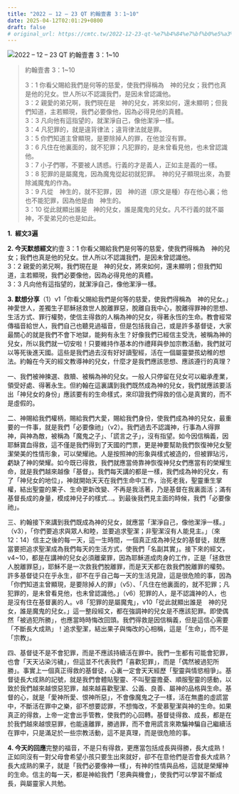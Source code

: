 ```yaml
---
title: "2022 – 12 – 23 QT 約翰壹書 3：1~10"
date: 2025-04-12T02:01:29+0800
draft: false
# original_url: https://cmtc.tw/2022-12-23-qt-%e7%b4%84%e7%bf%b0%e5%a3%b9%e6%9b%b8-3%ef%bc%9a110
---
```


![2022 – 12 – 23 QT 約翰壹書 3：1\~10](/images/qt.jpg  "2022 – 12 – 23 QT 約翰壹書 3：1\~10")

> 約翰壹書 3：1\~10
>
> 3：1 你看父賜給我們是何等的慈愛，使我們得稱為　神的兒女；我們也真是他的兒女。世人所以不認識我們，是因未曾認識他。  
> 3：2 親愛的弟兄啊，我們現在是　神的兒女，將來如何，還未顯明；但我們知道，主若顯現，我們必要像他，因為必得見他的真體。  
> 3：3 凡向他有這指望的，就潔淨自己，像他潔淨一樣。  
> 3：4 凡犯罪的，就是違背律法；違背律法就是罪。  
> 3：5 你們知道主曾顯現，是要除掉人的罪，在他並沒有罪。  
> 3：6 凡住在他裏面的，就不犯罪；凡犯罪的，是未曾看見他，也未曾認識他。  
> 3：7 小子們哪，不要被人誘惑。行義的才是義人，正如主是義的一樣。  
> 3：8 犯罪的是屬魔鬼，因為魔鬼從起初就犯罪。　神的兒子顯現出來，為要除滅魔鬼的作為。  
> 3：9 凡從　神生的，就不犯罪，因　神的道（原文是種）存在他心裏；他也不能犯罪，因為他是由　神生的。  
> 3：10 從此就顯出誰是　神的兒女，誰是魔鬼的兒女。凡不行義的就不屬　神，不愛弟兄的也是如此。

**1.  經文3遍**

**2. 今天默想經文**約壹 3：1 你看父賜給我們是何等的慈愛，使我們得稱為　神的兒女；我們也真是他的兒女。世人所以不認識我們，是因未曾認識他。  
3：2 親愛的弟兄啊，我們現在是　神的兒女，將來如何，還未顯明；但我們知道，主若顯現，我們必要像他，因為必得見他的真體。  
3：3 凡向他有這指望的，就潔淨自己，像他潔淨一樣。

**3. 默想分享**（1）v1「你看父賜給我們是何等的慈愛，使我們得稱為　神的兒女。」神愛世人，差獨生子耶穌拯救世人脫離罪惡，脫離自我中心，脫離得罪神的思想、生活方式、罪行權勢，使信主得救的人稱為神的兒女，得著永恆的生命。教會經常傳福音給世人，我們自己也聽見過福音，但是包括我自己，或是許多基督徒，大家最關心的就是我們不會下地獄，能夠有永生？好像我們已經信主受洗，被稱為神的兒女，所以我們就一切安啦！只要維持作基本的作禮拜與參加宗教活動，我們就可以等死後進天國。這些是我們過去沒有好好讀聖經，活在一個屬靈嬰孩幼稚的想法。約翰在今天的經文教導神的兒女，什麼才是我們應該思想、應該遵行的真理？

一、我們被神揀選、救贖、被稱為神的兒女。一般人只停留在兒女可以繼承產業，領受好處、得著永生。但約翰在這裏講到我們既然成為神的兒女，我們就應該要活出「神兒女的身份」應該要有的生命樣式，來印證我們得救的信心是真實的，而不是虛假的。

二、神賜給我們權柄，賜給我們大愛，賜給我們身份，使我們成為神的兒女，最重要的一件事，就是我們「必要像祂」（v2）。我們過去不認識神，行事為人得罪神，與神為敵，被稱為「魔鬼之子」、「謊言之子」，沒有指望。如今因信稱義，因耶穌寶血得救，這不僅是我們得到了天國的門票，更是神要幫助我們恢復神兒女聖潔榮美的性情形象，可以榮耀祂。人是按照神的形象與樣式被造的，但被罪玷污，虧缺了神的榮耀。如今既已得救，我們就應當倚靠神恢復神兒女們應當有的榮耀生命，就是我們越來越像「基督」。我們每天講的都是一樣，我們成為神的兒女，有了「神兒女的地位」，神就開始天天在我們生命中工作，治死老我，聖靈重生掌權，結出聖靈的果子、生命更新改變、不再是我活著，乃是基督在我裏面活；滿有基督長成的身量，模成神兒子的樣式…。到最後我們見主面的時候，我們「必要像祂」。

三、約翰接下來講到我們既成為神的兒女，就應當「潔淨自己，像他潔淨一樣。」（v3），「你們要追求與眾人和睦，並要追求聖潔；非聖潔沒有人能見主。」（來12：14）信主之後的每一天，這一生時間，一個真正成為神兒女的基督徒，就應當要把追求聖潔成為我們每天的生活方式，使我們「名副其實」。接下來的經文，v4\~10，都是在講神的兒女必須離棄罪，因為耶穌道成肉身的工作，正是「拯救世人脫離罪惡」，耶穌不是一次救我們脫離罪，而是天天都在救我們脫離罪的權勢。許多基督徒只在乎永生，卻不在乎自己每一天的生活見證，這是很危險的事，因為「你們知道主曾顯現，是要除掉人的罪」（v5）、「凡住在他裏面的，就不犯罪；凡犯罪的，是未曾看見他，也未曾認識他。」（v6）犯罪的人，是不認識神的人，也是沒有住在基督裏的人。v8「犯罪的是屬魔鬼」，v10「從此就顯出誰是　神的兒女，誰是魔鬼的兒女。」這一整段經文，都在強調神的兒女是不應該犯罪。即使偶然「被過犯所勝」，也應當時時悔改回頭。我們得救是因信稱義，但是這信心需要「不斷長大成熟」！追求聖潔，結出果子與悔改的心相稱，這是「生命」，而不是「宗教」。

四、基督徒不是不會犯罪，而是不應該持續活在罪中。我們一生都有可能會犯罪，也會「天天沾染污穢」，但這並不代表我們「喜歡犯罪」，而是「偶然被過犯所勝」。事實上一個真正得救的基督徒，心裏一定會天天經歷「聖靈與情慾相爭」。基督徒長大成熟的記號，就是我們會體貼聖靈、不叫聖靈擔憂、順服聖靈的感動，以致於我們越來越恨惡犯罪，越來越喜歡聖潔、公義、良善、屬神的品格與生命。基督的心，就是「愛神所愛、恨神所惡」，不會像魔鬼之子一樣，活在無盡的虛謊當中，不斷活在罪中之樂，卻不想要認罪，不想悔改，不愛慕聖潔與神的生命。如果真正的得救，上帝一定會出手管教，使我們的心回轉。基督徒得救、成長，都是在於我們越來越恨惡罪，也能遠離罪，勝過罪，而不會用謊言來欺騙神騙自己繼續活在罪中，只是滿足於一些宗教活動，這不是真理，而是很危險的事。

**4. 今天的回應**完整的福音，不是只有得救，更應當包括成長與得勝，長大成熟！正如同沒有一對父母會希望小孩只要生出來就好，卻不在意他們是否會長大成熟？長大成熟的果子，就是「我們必要像神一樣」，有神的性情與品格，這就是榮耀神的生命。信主的每一天，都是神給我們「恩典與機會」，使我們可以學習不斷成長，與屬靈家人共勉。